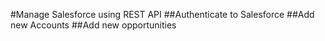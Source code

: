 #Manage Salesforce using REST API
##Authenticate to Salesforce 
##Add new Accounts
##Add new opportunities